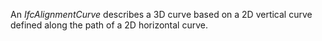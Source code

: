 An _IfcAlignmentCurve_ describes a 3D curve based on a 2D vertical curve defined along the path of a 2D horizontal curve.